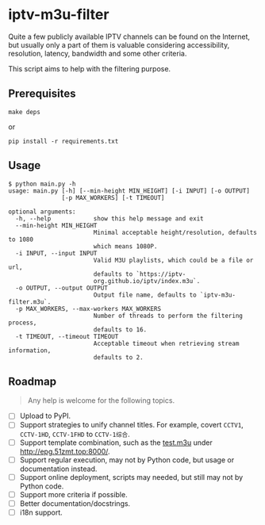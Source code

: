 # iptv-m3u-filter

Quite a few publicly available IPTV channels can be found on the Internet, but usually only a part of them is valuable considering accessibility, resolution, latency, bandwidth and some other criteria.

This script aims to help with the filtering purpose.

## Prerequisites

```shell
make deps
```

or

```shell
pip install -r requirements.txt
```

## Usage

```shell
$ python main.py -h
usage: main.py [-h] [--min-height MIN_HEIGHT] [-i INPUT] [-o OUTPUT]
               [-p MAX_WORKERS] [-t TIMEOUT]

optional arguments:
  -h, --help            show this help message and exit
  --min-height MIN_HEIGHT
                        Minimal acceptable height/resolution, defaults to 1080
                        which means 1080P.
  -i INPUT, --input INPUT
                        Valid M3U playlists, which could be a file or url,
                        defaults to `https://iptv-
                        org.github.io/iptv/index.m3u`.
  -o OUTPUT, --output OUTPUT
                        Output file name, defaults to `iptv-m3u-filter.m3u`.
  -p MAX_WORKERS, --max-workers MAX_WORKERS
                        Number of threads to perform the filtering process,
                        defaults to 16.
  -t TIMEOUT, --timeout TIMEOUT
                        Acceptable timeout when retrieving stream information,
                        defaults to 2.
```

## Roadmap

> Any help is welcome for the following topics.

- [ ] Upload to PyPI.
- [ ] Support strategies to unify channel titles. For example, covert `CCTV1`, `CCTV-1HD`, `CCTV-1FHD` to `CCTV-1综合`.
- [ ] Support template combination, such as the [test.m3u](http://epg.51zmt.top:8000/test.m3u) under http://epg.51zmt.top:8000/.
- [ ] Support regular execution, may not by Python code, but usage or documentation instead.
- [ ] Support online deployment, scripts may needed, but still may not by Python code.
- [ ] Support more criteria if possible.
- [ ] Better documentation/docstrings.
- [ ] i18n support.
